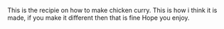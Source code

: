 This is the recipie on how to make chicken curry.
This is how i think it is made, if you make it different then that is fine
Hope you enjoy.